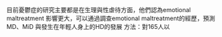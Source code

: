 目前憂鬱症的研究主要都是在生理與性虐待方面，他們認為emotional maltreatment 影響更大，可以通過調查emotional maltreatment的經歷，預測MD、MiD 與發生在年輕人身上的HD的發展
方法：對165人以